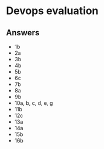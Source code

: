 # Devops evaluation

## Answers

- 1b
- 2a
- 3b
- 4b
- 5b
- 6c
- 7b
- 8a
- 9b
- 10a, b, c, d, e, g
- 11b
- 12c
- 13a
- 14a
- 15b
- 16b
